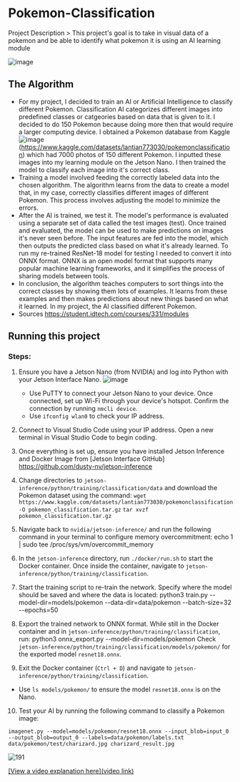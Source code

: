 # Pokemon-Classification

 Project Description >  This project's goal is to take in visual data of a pokemon and be able to identify what pokemon it is using an AI learning module

![image](https://github.com/user-attachments/assets/37195418-dd28-436e-bbc7-ea0301876d9a)

## The Algorithm
- For my project, I decided to train an  AI or Artificial Intelligence to classify different Pokemon. Classification AI categorizes different images into predefined classes or catgeories based on data that is given to it. I decided to do 150 Pokemon because doing more then that would require a larger computing device. I obtained a Pokemon database from Kaggle 
![image](https://github.com/user-attachments/assets/3040bcb4-8c48-4301-8db6-6d2a400e8071)
 (https://www.kaggle.com/datasets/lantian773030/pokemonclassification) which had 7000 photos of 150 different Pokemon. I inputted these images into my learning module on the Jetson Nano. I then trained the model to classify each image into it's correct class.
- Training a model involved feeding the correctly labeled data into the chosen algorithm. The algorithm learns from the data to create a model that, in my case, correctly classifies different images of different Pokemon. This process involves adjusting the model to minimize the errors.
- After the AI is trained, we test it. The model's performance is evaluated using a separate set of data called the test images (test). Once trained and evaluated, the model can be used to make predictions on images it's never seen before. The input features are fed into the model, which then outputs the predicted class based on what it's already learned. To run my re-trained ResNet-18 model for testing I needed to convert it into ONNX format. ONNX is an open model format that supports many popular machine learning frameworks, and it simplifies the process of sharing models between tools.
- In conclusion, the algorithm teaches computers to sort things into the correct classes by showing them lots of examples. It learns from these examples and then makes predictions about new things based on what it learned. In my project, the AI classified different Pokemon.
- Sources https://student.idtech.com/courses/331/modules 
## Running this project
### Steps:

1. Ensure you have a Jetson Nano (from NVIDIA) and log into Python with your Jetson Interface Nano.
![image](https://github.com/user-attachments/assets/4e25b092-99c8-484f-8b1e-e0a9078ba941)

   - Use PuTTY to connect your Jetson Nano to your device. Once connected, set up Wi-Fi through your device's hotspot. Confirm the connection by running `nmcli device`.
   - Use `ifconfig wlan0` to check your IP address.

2. Connect to Visual Studio Code using your IP address. Open a new terminal in Visual Studio Code to begin coding.

3. Once everything is set up, ensure you have installed Jetson Inference and Docker Image from [Jetson Interface GitHub] https://github.com/dusty-nv/jetson-inference

4. Change directories to `jetson-inference/python/training/classification/data` and download the Pokemon dataset using the command:
`wget https://www.kaggle.com/datasets/lantian773030/pokemonclassification -O pokemon_classification.tar.gz`
`tar xvzf pokemon_classification.tar.gz`
5. Navigate back to `nvidia/jetson-inference/` and run the following command in your terminal to configure memory overcommitment: echo 1 | sudo tee /proc/sys/vm/overcommit_memory
6. In the `jetson-inference` directory, run `./docker/run.sh` to start the Docker container. Once inside the container, navigate to `jetson-inference/python/training/classification`.
7. Start the training script to re-train the network. Specify where the model should be saved and where the data is located:
python3 train.py --model-dir=models/pokemon --data-dir=data/pokemon --batch-size=32 --epochs=50
8. Export the trained network to ONNX format. While still in the Docker container and in `jetson-inference/python/training/classification`, run:
python3 onnx_export.py --model-dir=models/pokemon
Check `jetson-inference/python/training/classification/models/pokemon/` for the exported model `resnet18.onnx`.

9. Exit the Docker container (`Ctrl + D`) and navigate to `jetson-inference/python/training/classification`.

- Use `ls models/pokemon/` to ensure the model `resnet18.onnx` is on the Nano.

10. Test your AI by running the following command to classify a Pokemon image:
 ```
 imagenet.py --model=models/pokemon/resnet18.onnx --input_blob=input_0 --output_blob=output_0 --labels=data/pokemon/labels.txt data/pokemon/test/charizard.jpg charizard_result.jpg
 ```
![191](https://github.com/user-attachments/assets/581e65c1-4051-479b-ade0-8870095458fd)

[[View a video explanation here](video link)
](https://www.youtube.com/watch?v=HZiXbdMyyzw)
